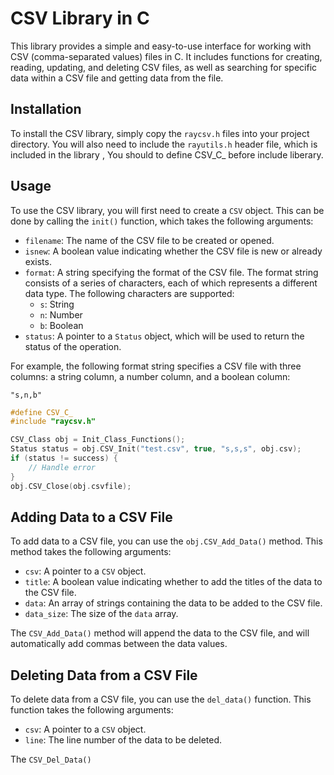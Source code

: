  # CSV Library in C

This library provides a simple and easy-to-use interface for working with CSV (comma-separated values) files in C. It includes functions for creating, reading, updating, and deleting CSV files, as well as searching for specific data within a CSV file and getting data from the file.

## Installation

To install the CSV library, simply copy the `raycsv.h` files into your project directory. You will also need to include the `rayutils.h` header file, which is included in the library , You should to define CSV_C_ before include liberary.


## Usage

To use the CSV library, you will first need to create a `CSV` object. This can be done by calling the `init()` function, which takes the following arguments:

* `filename`: The name of the CSV file to be created or opened.
* `isnew`: A boolean value indicating whether the CSV file is new or already exists.
* `format`: A string specifying the format of the CSV file. The format string consists of a series of characters, each of which represents a different data type. The following characters are supported:
    * `s`: String
    * `n`: Number
    * `b`: Boolean
* `status`: A pointer to a `Status` object, which will be used to return the status of the operation.

For example, the following format string specifies a CSV file with three columns: a string column, a number column, and a boolean column:

```
"s,n,b"
```

```c
#define CSV_C_
#include "raycsv.h"

CSV_Class obj = Init_Class_Functions();
Status status = obj.CSV_Init("test.csv", true, "s,s,s", obj.csv);
if (status != success) {
    // Handle error
}
obj.CSV_Close(obj.csvfile);
```

## Adding Data to a CSV File

To add data to a CSV file, you can use the `obj.CSV_Add_Data()` method. This method takes the following arguments:

* `csv`: A pointer to a `CSV` object.
* `title`: A boolean value indicating whether to add the titles of the data to the CSV file.
* `data`: An array of strings containing the data to be added to the CSV file.
* `data_size`: The size of the `data` array.

The `CSV_Add_Data()` method will append the data to the CSV file, and will automatically add commas between the data values.

## Deleting Data from a CSV File

To delete data from a CSV file, you can use the `del_data()` function. This function takes the following arguments:

* `csv`: A pointer to a `CSV` object.
* `line`: The line number of the data to be deleted.

The `CSV_Del_Data()`
